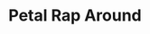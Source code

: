 ---
pid: LS93
title: Petal Rap Around
location_transcription: Clark Park
zipcode: '19103'
outside_phl: 
neighborhood: Rittenhouse Square,Avenue of The Arts,Logan Square,Fitler Square
age: '9'
age_range: 6-13
instagram: 
image_file_name: LS_93.jpg
proposal_transcription: 
topic: Unknown
topic_summary: '0'
type: Other No Form
keywords_other: petals
credit: Freya Farjan
image_labels: 
twitter: 
facebook: 
permalink: "/monuments/ls93/"
layout: item-page
---